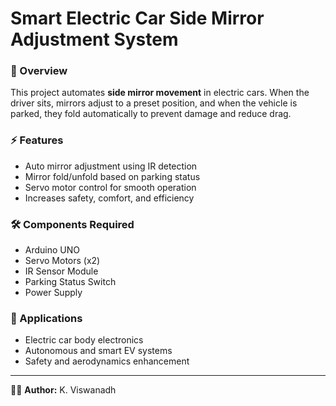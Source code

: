 # Smart Electric Car Side Mirror Adjustment System  

### 📌 Overview  
This project automates **side mirror movement** in electric cars. When the driver sits, mirrors adjust to a preset position, and when the vehicle is parked, they fold automatically to prevent damage and reduce drag.  

### ⚡ Features  
- Auto mirror adjustment using IR detection  
- Mirror fold/unfold based on parking status  
- Servo motor control for smooth operation  
- Increases safety, comfort, and efficiency  

### 🛠️ Components Required  
- Arduino UNO  
- Servo Motors (x2)  
- IR Sensor Module  
- Parking Status Switch  
- Power Supply  

### 🚗 Applications  
- Electric car body electronics  
- Autonomous and smart EV systems  
- Safety and aerodynamics enhancement  

---

👨‍💻 **Author:** K. Viswanadh  
